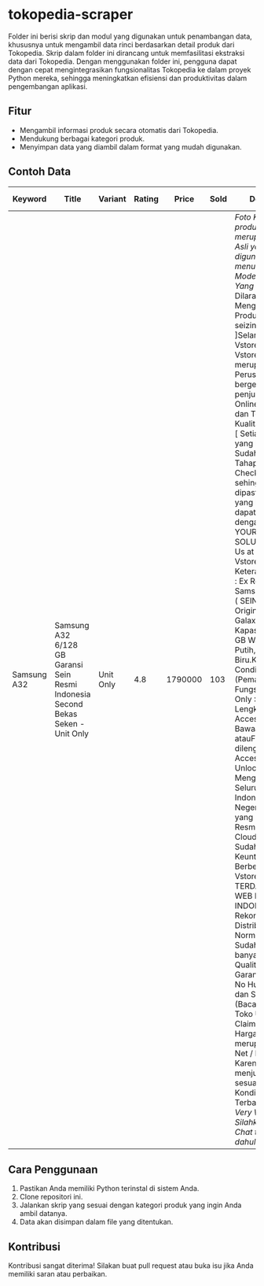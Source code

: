# tokopedia-scraper
Folder ini berisi skrip dan modul yang digunakan untuk penambangan data, khususnya untuk mengambil data rinci berdasarkan detail produk dari Tokopedia. Skrip dalam folder ini dirancang untuk memfasilitasi ekstraksi data dari Tokopedia. Dengan menggunakan folder ini, pengguna dapat dengan cepat mengintegrasikan fungsionalitas Tokopedia ke dalam proyek Python mereka, sehingga meningkatkan efisiensi dan produktivitas dalam pengembangan aplikasi.

## Fitur
- Mengambil informasi produk secara otomatis dari Tokopedia.
- Mendukung berbagai kategori produk.
- Menyimpan data yang diambil dalam format yang mudah digunakan.

## Contoh Data
| Keyword      | Title                                                                                                           | Variant     | Rating | Price   | Sold | Description                                                                                                                                                                                                                                                                                                                                                                                                                                                                                                                                                                                                                                           | Item Condition | Shop Name  | Store Location | Product Site                                                                                                                                                                                                                                                                                                                                                                                                                                                                                                                                                                                                                                           | Updated At          |
|--------------|-----------------------------------------------------------------------------------------------------------------|-------------|--------|---------|------|-------------------------------------------------------------------------------------------------------------------------------------------------------------------------------------------------------------------------------------------------------------------------------------------------------------------------------------------------------------------------------------------------------------------------------------------------------------------------------------------------------------------------------------------------------------------------------------------------------------------------------------------------------|----------------|------------|----------------|-------------------------------------------------------------------------------------------------------------------------------------------------------------------------------------------------------------------------------------------------------------------------------------------------------------------------------------------------------------------------------------------------------------------------------------------------------------------------------------------------------------------------------------------------------------------------------------------------------------------------------------------------------|----------------------|
| Samsung A32  | Samsung A32 6/128 GB Garansi Sein Resmi Indonesia Second Bekas Seken - Unit Only                              | Unit Only   | 4.8    | 1790000 | 103  | *Foto Katalog produk tentera merupakan Foto Asli yang digunakan untuk menunjukkan Model dari Produk Yang Kami Jual* [ Dilarang Mengambil Foto Produk Tanpa seizin Pihak Kami ]Selamat Datang di Vstoreindo Vstoreindo merupakan Perusahaan yang bergerak di penjualan Gadget Online Termurah dan Terpercaya Kualitas Produknya. [ Setiap Barang yang kami Jual Sudah melewati Tahap Quality Checking , sehingga dapat dipastikan barang yang kami Jual dapat digunakan dengan baik ] YOUR GADGET SOLUTION! ( Find Us at Instagram : Vstoreindo ) Keterangan Produk : Ex Resmi Samsung Indonesia ( SEIN ) Second OriginalSamsung Galaxy A32 Kapasitas 6/128 GB Warna : Hitam, Putih, Ungu, dan Biru.Kondisi : Good Condition (Pemakaian), Fungsi NormalUnit Only :Unit tidak Lengkapi dengan Accessories Bawaan. atauFullset :Unit dilengkapi dengan AccessoriesFactory Unlock ( Dapat Menggunakan Seluruh Provider Indonesia dan Luar Negeri Karena Unit yang Kami Jual Resmi ) Samsung Cloud ( Aman dan Sudah di Logout ) Keuntungan Berbelanja di Vstoreindo ? IMEI TERDAFTAR DI WEB KEMENPERIN INDONESIA Bukan Rekondisi / Distributor Fungsi Normal Karena Sudah melewati banyak tahap ( Quality Control ). Garansi 7x24 Jam ( No Human Error dan Segel Utuh)(Baca Ketentuan Toko Untuk Syarat Claim Garansi) Harga Tertera merupakan Harga Net / Fixed Price Karena kami menjual barang sesuai dengan Kondisi yang Terbaik. *Reseller Very Welcome , Silahkan Personal Chat terlebih dahulu ya* | Bekas          | VstoreINDO | Jakarta Utara   | https://www.tokopedia.com/vstoreindo/samsung-a32-6-128-gb-garansi-sein-resmi-indonesia-second-bekas-seken-unit-only?extParam=ivf%3Dfalse%26keyword%3Dsamsung+a32+bekas%26search_id%3D202502120330350DCD890598C2983B9YGP%26src%3Dsearch | 2025-02-12 10:30:56 |

## Cara Penggunaan
1. Pastikan Anda memiliki Python terinstal di sistem Anda.
2. Clone repositori ini.
3. Jalankan skrip yang sesuai dengan kategori produk yang ingin Anda ambil datanya.
4. Data akan disimpan dalam file yang ditentukan.

## Kontribusi
Kontribusi sangat diterima! Silakan buat pull request atau buka isu jika Anda memiliki saran atau perbaikan.